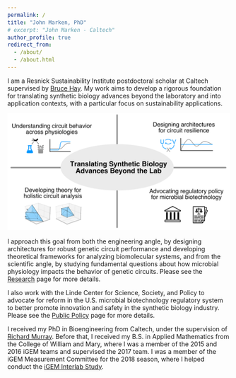 ```yaml
---
permalink: /
title: "John Marken, PhD"
# excerpt: "John Marken - Caltech"
author_profile: true
redirect_from: 
  - /about/
  - /about.html
---
```


I am a Resnick Sustainability Institute postdoctoral scholar at Caltech supervised by [Bruce Hay](https://haylab.caltech.edu/). My work aims to develop a rigorous foundation for translating synthetic biology advances beyond the laboratory and into application contexts, with a particular focus on sustainability applications.

<p align='center'>
<img src='/images/ResearchProgram.png' width='600'>
</p>

I approach this goal from both the engineering angle, by designing architectures for robust genetic circuit performance and developing theoretical frameworks for analyzing biomolecular systems, and from the scientific angle, by studying fundamental questions about how microbial physiology impacts the behavior of genetic circuits. Please see the [Research](/research/) page for more details.

I also work with the Linde Center for Science, Society, and Policy to advocate for reform in the U.S. microbial biotechnology regulatory system to better promote innovation and safety in the synthetic biology industry. Please see the [Public Policy](/policy/) page for more details.

I received my PhD in Bioengineering from Caltech, under the supervision of [Richard Murray](https://murray.cds.caltech.edu/Main_Page). Before that, I received my B.S. in Applied Mathematics from the College of William and Mary, where I was a member of the 2015 and 2016 iGEM teams and supervised the 2017 team. I was a member of the iGEM Measurement Committee for the 2018 season, where I helped conduct the [iGEM Interlab Study](https://technology.igem.org/interlabs/introduction).
